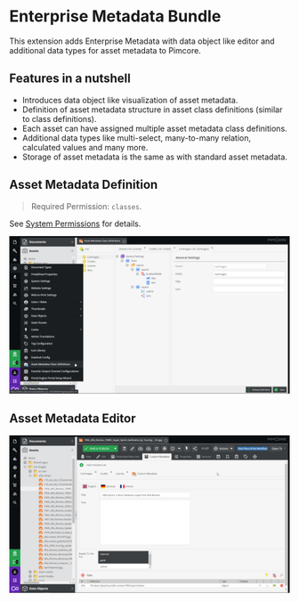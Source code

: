 # Enterprise Metadata Bundle

This extension adds Enterprise Metadata with data object like editor and 
additional data types for asset metadata to Pimcore. 

## Features in a nutshell
* Introduces data object like visualization of asset metadata.
* Definition of asset metadata structure in asset class definitions (similar to class definitions).
* Each asset can have assigned multiple asset metadata class definitions.
* Additional data types like multi-select, many-to-many relation, calculated values and many more.
* Storage of asset metadata is the same as with standard asset metadata.

## Asset Metadata Definition

> Required Permission: `classes`. 

See [System Permissions](https://pimcore.com/docs/6.x/Development_Documentation/Administration_of_Pimcore/Users_and_Roles.html) for details.


<div class="image-as-lightbox"></div>

 ![Definition Editor](./doc/img/configuration.png)

## Asset Metadata Editor


<div class="image-as-lightbox"></div>

![Definition Editor](./doc/img/editor.png) 

